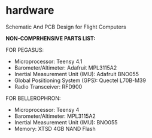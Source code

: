 # hardware
Schematic And PCB Design for Flight Computers


**NON-COMPRHENSIVE PARTS LIST:**

FOR PEGASUS:
- Microprocessor: Teensy 4.1
- Barometer/Altimeter: Adafruit MPL3115A2
- Inertial Measurement Unit (IMU): Adafruit BNO055
- Global Posiitioning System (GPS): Quectel L70B-M39
- Radio Transceiver: RFD900

FOR BELLEROPHRON:
- Microprocessor: Teensy 4
- Barometer/Altimeter: MPL3115A2
- Inertial Measurement Unit (IMU): BNO055
- Memory: XTSD 4GB NAND Flash
